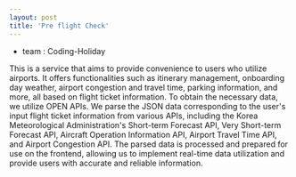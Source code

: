 ```yaml
---
layout: post
title: 'Pre flight Check'
---
```

- team : Coding-Holiday

This is a service that aims to provide convenience to users who utilize airports. It offers functionalities such as itinerary management, onboarding day weather, airport congestion and travel time, parking information, and more, all based on flight ticket information. To obtain the necessary data, we utilize OPEN APIs. We parse the JSON data corresponding to the user's input flight ticket information from various APIs, including the Korea Meteorological Administration's Short-term Forecast API, Very Short-term Forecast API, Aircraft Operation Information API, Airport Travel Time API, and Airport Congestion API. The parsed data is processed and prepared for use on the frontend, allowing us to implement real-time data utilization and provide users with accurate and reliable information.